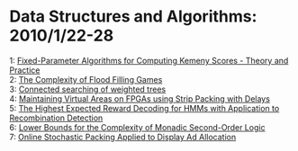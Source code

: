 # Data Structures and Algorithms: 2010/1/22-28  
1: [Fixed-Parameter Algorithms for Computing Kemeny Scores - Theory and  Practice](https://doi.org/10.48550/arXiv.1001.4003)  
2: [The Complexity of Flood Filling Games](https://doi.org/10.48550/arXiv.1001.4420)  
3: [Connected searching of weighted trees](https://doi.org/10.48550/arXiv.1001.4341)  
4: [Maintaining Virtual Areas on FPGAs using Strip Packing with Delays](https://doi.org/10.48550/arXiv.1001.4493)  
5: [The Highest Expected Reward Decoding for HMMs with Application to  Recombination Detection](https://doi.org/10.48550/arXiv.1001.4499)  
6: [Lower Bounds for the Complexity of Monadic Second-Order Logic](https://doi.org/10.48550/arXiv.1001.5019)  
7: [Online Stochastic Packing Applied to Display Ad Allocation](https://doi.org/10.48550/arXiv.1001.5076)  